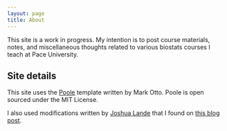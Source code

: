 ```yaml
---
layout: page
title: About
---
```


This site is a work in progress. My intention is to post course materials, notes, and miscellaneous thoughts related to various biostats courses I teach at Pace University.

## Site details

This site uses the [Poole](http://getpoole.com/)
template written by Mark Otto.
Poole is open sourced under the MIT License.

I also used modifications written by [Joshua Lande](http://joshualande.com/) that I found on [this blog post](http://joshualande.com/jekyll-github-pages-poole/).